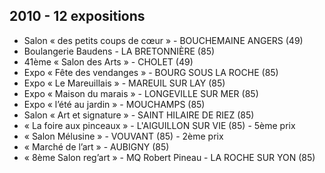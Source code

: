 ## 2010 - 12 expositions 

* Salon « des petits coups de cœur » - BOUCHEMAINE ANGERS (49)
* Boulangerie Baudens - LA BRETONNIÈRE (85)
* 41ème « Salon des Arts » - CHOLET (49)
* Expo « Fête des vendanges » -  BOURG SOUS LA ROCHE (85)
* Expo « Le Mareuillais » - MAREUIL SUR LAY (85)
* Expo « Maison du marais » - LONGEVILLE SUR MER (85)
* Expo « l’été au jardin » - MOUCHAMPS (85)
* Salon « Art et signature » - SAINT HILAIRE DE RIEZ (85)
* « La foire aux pinceaux » - L'AIGUILLON SUR VIE (85) - 5ème prix
* « Salon Mélusine » - VOUVANT (85) - 2ème prix
* « Marché de l’art » - AUBIGNY (85)
* « 8ème Salon reg’art » - MQ Robert Pineau - LA ROCHE SUR YON (85)
